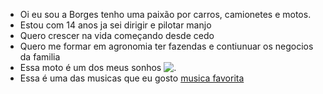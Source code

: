 - Oi eu sou a Borges tenho uma paixão por carros, camionetes e motos.
- Estou com 14 anos ja sei dirigir e pilotar manjo 
- Quero crescer na vida começando desde cedo
- Quero me formar em agronomia ter fazendas e contiunuar os negocios da familia
- Essa moto é um dos meus sonhos ![.](https://revistapro.com.br/uploads/images/2021/02/image_750x500_60182031ce3a3.jpg)
- Essa é uma das musicas que eu gosto
  [musica favorita](https://www.youtube.com/watch?v=0YS1M7F68hQ)
